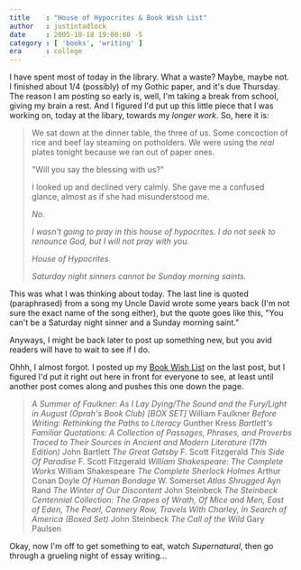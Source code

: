 ```yaml
---
title    : "House of Hypocrites & Book Wish List"
author   : justintadlock
date     : 2005-10-18 19:00:00 -5
category : [ 'books', 'writing' ]
era      : college
---
```


I have spent most of today in the library.  What a waste? Maybe, maybe not. I finished about 1/4 (possibly) of my Gothic paper, and it's due Thursday.  The reason I am posting so early is, well, I'm taking a break from school, giving my brain a rest.  And I figured I'd put up this little piece that I was working on, today at the libary, towards my <i> longer work</i>.  So, here it is:

<blockquote class="quote">
We sat down at the dinner table, the three of us.  Some concoction of rice and beef lay steaming on potholders.  We were using the <i> real</i> plates tonight because we ran out of paper ones.

"Will you say the blessing with us?"

I looked up and declined very calmly.  She gave me a confused glance, almost as if she had misunderstood me.

<i>No.</i>

<i>I wasn't going to pray in this house of hypocrites.  I do not seek to renounce God, but I will not pray with you.</i>

<i>House of Hypocrites.</i>

<i>Saturday night sinners cannot be Sunday morning saints.</i>
</blockquote>

This was what I was thinking about today.  The last line is quoted (paraphrased) from a song my Uncle David wrote some years back (I'm not sure the exact name of the song either), but the quote goes like this, "You can't be a Saturday night sinner and a Sunday morning saint."

Anyways, I might be back later to post up something new, but you avid readers will have to wait to see if I do.

Ohhh, I almost forgot.  I posted up my <a href="http://www.dark-autumn.com/people/justin_tadlock/articles/BookWishList.php"> Book Wish List</a> on the last post, but I figured I'd put it right out here in front for everyone to see, at least until another post comes along and pushes this one down the page.
<blockquote>
<em>A Summer of Faulkner: As I Lay Dying/The Sound and the Fury/Light in August (Oprah's Book Club) [BOX SET]</em>
William Faulkner
<em>Before Writing: Rethinking the Paths to Literacy</em>
Gunther Kress
<em>Bartlett's Familiar Quotations: A Collection of Passages, Phrases, and Proverbs Traced to Their Sources in Ancient and Modern Literature (17th Edition)</em>
John Bartlett
<em>The Great Gatsby</em>
F. Scott Fitzgerald
<em>This Side Of Paradise</em>
F. Scott Fitzgerald
<em>William Shakespeare: The Complete Works</em>
William Shakespeare
<em>The Complete Sherlock Holmes</em>
Arthur Conan Doyle
<em>Of Human Bondage</em>
W. Somerset
<em>Atlas Shrugged</em>
Ayn Rand
<em>The Winter of Our Discontent</em>
John Steinbeck
<em>The Steinbeck Centennial Collection: The Grapes of Wrath, Of Mice and Men, East of Eden, The Pearl, Cannery Row, Travels With Charley, In Search of America (Boxed Set)</em>
John Steinbeck
<em>The Call of the Wild</em>
Gary Paulsen
</blockquote>
Okay, now I'm off to get something to eat, watch <i> Supernatural</i>, then go through a grueling night of essay writing...
